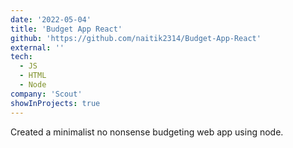 ```yaml
---
date: '2022-05-04'
title: 'Budget App React'
github: 'https://github.com/naitik2314/Budget-App-React'
external: ''
tech:
  - JS
  - HTML
  - Node
company: 'Scout'
showInProjects: true
---
```


Created a minimalist no nonsense budgeting web app using node.
